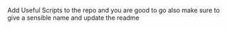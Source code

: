 Add Useful Scripts to the repo and you are good to go also make sure to give a sensible name and update the readme
